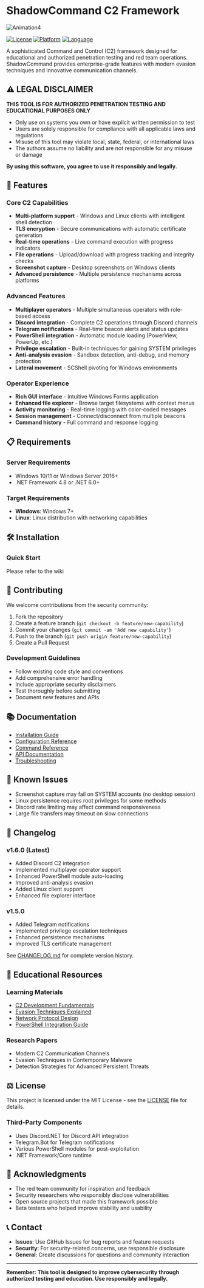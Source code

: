 # ShadowCommand C2 Framework
![Animation4](https://github.com/user-attachments/assets/e419daca-1456-4397-899e-1daf6907d9e7)

[![License](https://img.shields.io/badge/license-MIT-blue.svg)](LICENSE)
[![Platform](https://img.shields.io/badge/platform-Windows%20%7C%20Linux-lightgrey.svg)]()
[![Language](https://img.shields.io/badge/language-C%23-blue.svg)]()

A sophisticated Command and Control (C2) framework designed for educational and authorized penetration testing and red team operations. ShadowCommand provides enterprise-grade features with modern evasion techniques and innovative communication channels.

## ⚠️ LEGAL DISCLAIMER

**THIS TOOL IS FOR AUTHORIZED PENETRATION TESTING AND EDUCATIONAL PURPOSES ONLY**

- Only use on systems you own or have explicit written permission to test
- Users are solely responsible for compliance with all applicable laws and regulations
- Misuse of this tool may violate local, state, federal, or international laws
- The authors assume no liability and are not responsible for any misuse or damage

**By using this software, you agree to use it responsibly and legally.**

## 🚀 Features

### Core C2 Capabilities
- **Multi-platform support** - Windows and Linux clients with intelligent shell detection
- **TLS encryption** - Secure communications with automatic certificate generation
- **Real-time operations** - Live command execution with progress indicators
- **File operations** - Upload/download with progress tracking and integrity checks
- **Screenshot capture** - Desktop screenshots on Windows clients
- **Advanced persistence** - Multiple persistence mechanisms across platforms

### Advanced Features
- **Multiplayer operators** - Multiple simultaneous operators with role-based access
- **Discord integration** - Complete C2 operations through Discord channels
- **Telegram notifications** - Real-time beacon alerts and status updates
- **PowerShell integration** - Automatic module loading (PowerView, PowerUp, etc.)
- **Privilege escalation** - Built-in techniques for gaining SYSTEM privileges
- **Anti-analysis evasion** - Sandbox detection, anti-debug, and memory protection
- **Lateral movement** - SCShell pivoting for Windows environments

### Operator Experience
- **Rich GUI interface** - Intuitive Windows Forms application
- **Enhanced file explorer** - Browse target filesystems with context menus
- **Activity monitoring** - Real-time logging with color-coded messages
- **Session management** - Connect/disconnect from multiple beacons
- **Command history** - Full command and response logging

## 📋 Requirements

### Server Requirements
- Windows 10/11 or Windows Server 2016+
- .NET Framework 4.8 or .NET 6.0+

### Target Requirements
- **Windows**: Windows 7+ 
- **Linux**: Linux distribution with networking capabilities

## 🛠️ Installation

### Quick Start
Please refer to the wiki

## 🤝 Contributing

We welcome contributions from the security community:

1. Fork the repository
2. Create a feature branch (`git checkout -b feature/new-capability`)
3. Commit your changes (`git commit -am 'Add new capability'`)
4. Push to the branch (`git push origin feature/new-capability`)
5. Create a Pull Request

### Development Guidelines
- Follow existing code style and conventions
- Add comprehensive error handling
- Include appropriate security disclaimers
- Test thoroughly before submitting
- Document new features and APIs

## 📚 Documentation

- [Installation Guide](docs/installation.md)
- [Configuration Reference](docs/configuration.md)
- [Command Reference](docs/commands.md)
- [API Documentation](docs/api.md)
- [Troubleshooting](docs/troubleshooting.md)

## 🐛 Known Issues

- Screenshot capture may fail on SYSTEM accounts (no desktop session)
- Linux persistence requires root privileges for some methods
- Discord rate limiting may affect command responsiveness
- Large file transfers may timeout on slow connections

## 📝 Changelog

### v1.6.0 (Latest)
- Added Discord C2 integration
- Implemented multiplayer operator support
- Enhanced PowerShell module auto-loading
- Improved anti-analysis evasion
- Added Linux client support
- Enhanced file explorer interface

### v1.5.0
- Added Telegram notifications
- Implemented privilege escalation techniques
- Enhanced persistence mechanisms
- Improved TLS certificate management

See [CHANGELOG.md](CHANGELOG.md) for complete version history.

## 📖 Educational Resources

### Learning Materials
- [C2 Development Fundamentals](docs/learning/c2-fundamentals.md)
- [Evasion Techniques Explained](docs/learning/evasion-techniques.md)
- [Network Protocol Design](docs/learning/network-protocols.md)
- [PowerShell Integration Guide](docs/learning/powershell-integration.md)

### Research Papers
- Modern C2 Communication Channels
- Evasion Techniques in Contemporary Malware
- Detection Strategies for Advanced Persistent Threats

## ⚖️ License

This project is licensed under the MIT License - see the [LICENSE](LICENSE) file for details.

### Third-Party Components
- Uses Discord.NET for Discord API integration
- Telegram.Bot for Telegram notifications
- Various PowerShell modules for post-exploitation
- .NET Framework/Core runtime

## 🙏 Acknowledgments

- The red team community for inspiration and feedback
- Security researchers who responsibly disclose vulnerabilities
- Open source projects that made this framework possible
- Beta testers who helped improve stability and usability

## 📞 Contact

- **Issues**: Use GitHub Issues for bug reports and feature requests
- **Security**: For security-related concerns, use responsible disclosure
- **General**: Create discussions for questions and community interaction

---

**Remember: This tool is designed to improve cybersecurity through authorized testing and education. Use responsibly and legally.**
